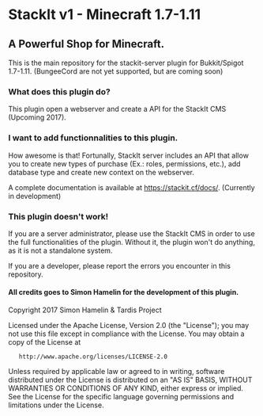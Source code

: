 # StackIt v1 - Minecraft 1.7-1.11
## A Powerful Shop for Minecraft.

This is the main repository for the stackit-server plugin for Bukkit/Spigot 1.7-1.11.
(BungeeCord are not yet supported, but are coming soon)

### What does this plugin do?
This plugin open a webserver and create a API for the StackIt CMS (Upcoming 2017).

### I want to add functionnalities to this plugin.
How awesome is that! Fortunally, StackIt server includes an API that allow you to create new types of purchase (Ex.: roles, permissions, etc.), add database type and create new context on the webserver.

A complete documentation is available at https://stackit.cf/docs/. (Currently in development)

### This plugin doesn't work!
If you are a server administrator, please use the StackIt CMS in order to use the full functionalities of the plugin. Without it, the plugin won't do anything, as it is not a standalone system.

If you are a developer, please report the errors you encounter in this repository.

#### All credits goes to Simon Hamelin for the development of this plugin.

   Copyright 2017 Simon Hamelin & Tardis Project

   Licensed under the Apache License, Version 2.0 (the "License");
   you may not use this file except in compliance with the License.
   You may obtain a copy of the License at

       http://www.apache.org/licenses/LICENSE-2.0

   Unless required by applicable law or agreed to in writing, software
   distributed under the License is distributed on an "AS IS" BASIS,
   WITHOUT WARRANTIES OR CONDITIONS OF ANY KIND, either express or implied.
   See the License for the specific language governing permissions and
   limitations under the License.
